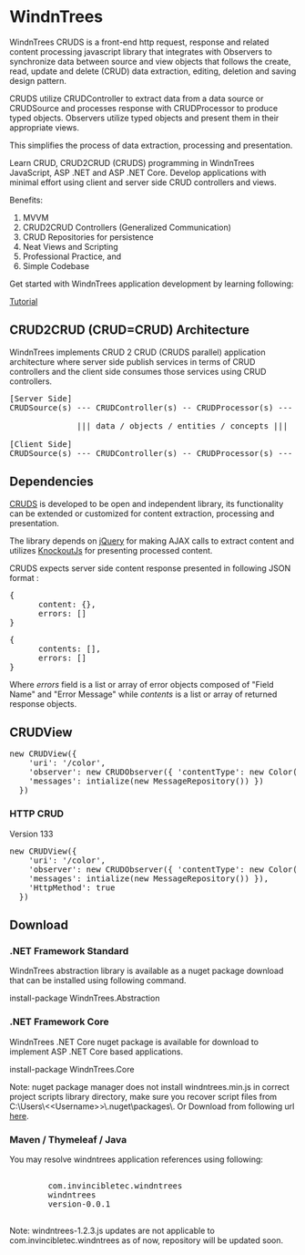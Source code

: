 <h1>WindnTrees</h1>
<p>WindnTrees CRUDS is a front-end http request, response and related content processing javascript library that integrates with Observers to synchronize data between source and view objects that follows the create, read, update and delete (CRUD) data extraction, editing, deletion and saving design pattern.</p>
<p>CRUDS utilize CRUDController to extract data from a data source or CRUDSource and processes response with CRUDProcessor to produce typed objects. Observers utilize typed objects and present them in their appropriate views.</p>
<p>This simplifies the process of data extraction, processing and presentation.</p>
<p>Learn CRUD, CRUD2CRUD (CRUDS) programming in WindnTrees JavaScript, ASP .NET and ASP .NET Core. Develop applications with minimal effort using client and server side CRUD controllers and views.</p>
<p>Benefits:</p>
<ol>
  <li>MVVM</li>
  <li>CRUD2CRUD Controllers (Generalized Communication)</li>
  <li>CRUD Repositories for persistence</li>
  <li>Neat Views and Scripting</li>
  <li>Professional Practice, and</li>
  <li>Simple Codebase</li>
</ol>
<p>Get started with WindnTrees application development by learning following:</p>
<p><a href="http://www.invincibletec.com/tutorial/detail/getting-started-with-windntrees" title="getting-started-with-windntrees">Tutorial</a></p>

<h2>CRUD2CRUD (CRUD=CRUD) Architecture</h2>
<p>WindnTrees implements CRUD 2 CRUD (CRUDS parallel) application architecture where server side publish services in terms of CRUD controllers and the client side consumes those services using CRUD controllers.</p>

<pre>
[Server Side]
CRUDSource(s) --- CRUDController(s) -- CRUDProcessor(s) --- CRUDService(s)

              ||| data / objects / entities / concepts ||| 

[Client Side]
CRUDSource(s) --- CRUDController(s) -- CRUDProcessor(s) --- CRUDConsumer(s)
</pre>

<h2>Dependencies</h2>
        <p>
            <a href="#">CRUDS</a>
            is developed to be open and independent library, its functionality can be extended or customized for content extraction, processing and presentation.
        </p>
        <p>The library depends on <a href="https://jquery.com/">jQuery</a> for making AJAX calls to extract content and utilizes <a href="http://knockoutjs.com/">KnockoutJs</a> for presenting processed content.</p>
<p>CRUDS expects server side content response presented in following JSON format :</p>
<pre>
{
      content: {},
      errors: [] 
}
</pre>
<pre>
{
      contents: [],
      errors: []
}
</pre>
        <p>
            Where <em>errors</em> field is a list or array of error objects composed of "Field Name" and "Error Message" while <em>contents</em> is a list or array of returned response objects.
        </p>

<h2>CRUDView</h2>
<pre>
new CRUDView({
	'uri': '/color', 
	'observer': new CRUDObserver({ 'contentType': new Color({}), 
	'messages': intialize(new MessageRepository()) })
  })
</pre>

<h3>HTTP CRUD</h3>
<p>Version 133</p>
<pre>
new CRUDView({
	'uri': '/color', 
	'observer': new CRUDObserver({ 'contentType': new Color({}), 
	'messages': intialize(new MessageRepository()) }),
	'HttpMethod': true
  })
</pre>


<h2>Download</h2>
<h3>.NET Framework Standard</h3>
<p>WindnTrees abstraction library is available as a nuget package download that can be installed using following command.</p>
<p>install-package WindnTrees.Abstraction</p>

<h3>.NET Framework Core</h3>
<p>WindnTrees .NET Core nuget package is available for download to implement ASP .NET Core based applications.</p>

<p>install-package WindnTrees.Core</p>

<p>Note: nuget package manager does not install windntrees.min.js in correct project scripts library directory, make sure you recover script files from C:\Users\&lt;&lt;Username&gt;&gt;\.nuget\packages\. Or Download from following url <a href="https://github.com/shamszia/windntrees">here</a>.</p>

<h3>Maven / Thymeleaf / Java</h3>
<p>You may resolve windntrees application references using following:</p>

<pre>
    <dependency>
        <groupId>com.invincibletec.windntrees</groupId>
        <artifactId>windntrees</artifactId>
        <version>version-0.0.1</version>
    </dependency>
</pre>

<p>Note: windntrees-1.2.3.js updates are not applicable to com.invincibletec.windntrees as of now, repository will be updated soon.</p>

